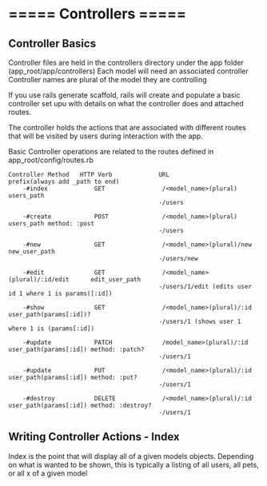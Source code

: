 # ===== Controllers =====

## Controller Basics
Controller files are held in the controllers directory under the app folder (app_root/app/controllers)
Each model will need an associated controller
Controller names are plural of the model they are controlling

If you use rails generate scaffold, rails will create and populate a basic controller set upu with details on what the controller does and attached routes.

The controller holds the actions that are associated with different routes that will be visited by users during interaction with the app.  

Basic Controller operations are related to the routes defined in app_root/config/routes.rb


    Controller Method   HTTP Verb             URL                                 prefix(always add _path to end)
        -#index             GET                /<model_name>(plural)               users_path
                                              -/users
                                              
        -#create            POST               /<model_name>(plural)               users_path method: :post
                                              -/users
                                              
        -#new               GET                /<model_name>(plural)/new           new_user_path
                                              -/users/new
                                              
        -#edit              GET                /<model_name>(plural)/:id/edit      edit_user_path
                                              -/users/1/edit (edits user id 1 where 1 is params([:id])
        
        -#show              GET                /<model_name>(plural)/:id           user_path(params[:id])?    
                                              -/users/1 (shows user 1 where 1 is (params[:id])
                                              
        -#update            PATCH              /model_name>(plural)/:id            user_path(params[:id]) method: :patch?
                                              -/users/1
        
        -#update            PUT                /<model_name>(plural)/:id           user_path(params[:id]) method: :put?
                                              -/users/1
        
        -#destroy           DELETE             /<model_name>(plural)/:id           user_path(params[:id]) method: :destroy?
                                              -/users/1
                                              
## Writing Controller Actions - Index
Index is the point that will display all of a given models objects.  Depending on what is wanted to be shown, this is typically a listing of all users, all pets, or all x of a given model

